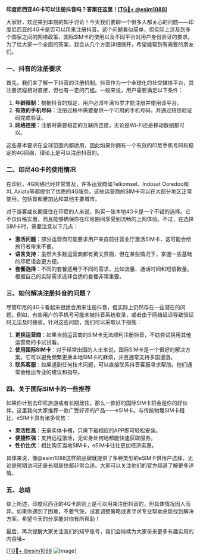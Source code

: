 **印度尼西亚4G卡可以注册抖音吗？答案在这里！[[TG💪+ @esim1088](https://t.me/s/esim1088)]**

大家好，欢迎来到本期的知乎讨论！今天我们要聊一个很多人都关心的问题——印度尼西亚的4G卡是否可以用来注册抖音。这个问题看似简单，但实际上涉及到多个国家之间的网络政策、国际SIM卡的使用以及不同平台对用户身份验证的要求。为了给大家一个全面的答案，我会从几个方面详细展开，希望能帮到有需要的朋友们。

### 一、抖音的注册要求

首先，我们来了解一下抖音的注册机制。抖音作为一个全球化的社交媒体平台，其注册流程相对直接，但也有一定的门槛。一般来说，用户需要满足以下条件：

1. **年龄限制**：根据抖音的规定，用户必须年满16岁才能注册并使用该平台。
2. **有效的手机号码**：注册过程中需要提供一个可用的手机号码，并通过短信验证码完成验证。
3. **网络连接**：注册时需要稳定的互联网连接，无论是Wi-Fi还是移动数据都可以。

这些基本要求在全球范围内都适用，因此如果你拥有一个有效的印尼手机号码和稳定的4G网络，理论上是可以注册抖音的。

### 二、印尼4G卡的使用情况

在印尼，4G网络已经非常普及，许多运营商如Telkomsel、Indosat Ooredoo和XL Axiata等都提供了优质的4G服务。这些运营商的SIM卡可以在大部分地区正常使用，包括首都雅加达和其他主要城市。

对于游客或长期居住在印尼的人来说，购买一张本地4G卡是一个不错的选择。它不仅价格实惠，而且能够确保你在印尼期间享受到流畅的上网体验。不过，在选择SIM卡时，需要注意以下几点：

- **激活问题**：部分运营商可能要求用户亲自前往营业厅激活SIM卡，这可能会给旅行者带来不便。
- **语言支持**：虽然大多数运营商都有英文界面，但在某些情况下，掌握一些基础的印尼语会更方便。
- **套餐选择**：不同的套餐适用于不同的需求，比如流量、通话时间和短信数量。根据自己的实际需求选择合适的套餐非常重要。

### 三、如何解决注册抖音的问题？

尽管印尼的4G卡看起来很适合用来注册抖音，但实际上仍然存在一些潜在的问题。例如，有些用户的手机号可能未被抖音系统收录，或者由于网络延迟导致验证码无法及时接收。针对这些问题，我们可以采取以下措施：

1. **更换运营商**：如果当前运营商的SIM卡无法顺利注册抖音，不妨尝试换用其他运营商的卡试试看。
2. **使用国际SIM卡**：对于经常出国的人士来说，国际SIM卡是一个很好的解决方案。它可以避免频繁更换本地SIM卡的麻烦，并且通常支持多国漫游。
3. **联系客服**：如果遇到任何技术问题，可以直接联系抖音客服寻求帮助。他们通常会给出专业的建议和指导。

### 四、关于国际SIM卡的一些推荐

如果你计划去印尼旅游或者长期居住，那么一款好的国际SIM卡将会是你的好伙伴。这里我向大家推荐一款广受好评的产品——eSIM卡。与传统物理SIM卡相比，eSIM卡具有诸多优势：

- **灵活性高**：无需实体卡槽，只需下载相应的APP即可轻松安装。
- **便捷性强**：支持远程激活，无论身处何地都能快速获取服务。
- **性价比优**：相比购买当地SIM卡，eSIM卡往往更加经济实惠。

具体来说，像@esim1088这样的品牌就提供了多种类型的eSIM卡供用户选择，无论是短期访问还是长期居住都非常合适。大家可以关注他们的官方频道了解更多详情。

### 五、总结

综上所述，印度尼西亚的4G卡原则上是可以用来注册抖音的，但具体情况因人而异。如果你遇到了困难，不要气馁，试着调整策略或者寻求专业帮助总能找到解决方案。希望今天的分享能对你有所帮助！

最后，再次提醒大家关注我们的知乎账号，我们会持续为大家带来更多有趣实用的内容哦~ 

[[TG💪+ @esim1088](https://t.me/s/esim1088) ![Image](https://i.postimg.cc/4NQfJmqS/Snipaste-2025-05-13-00-14-12.png)]